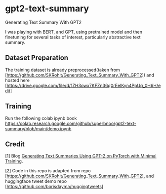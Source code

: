 # gpt2-text-summary
Generating Text Summary With GPT2

I was playing with BERT, and GPT, using pretrained model and then finetuning for several tasks of interest, particularly abstractive text summary.

## Dataset Preparation
The training dataset is already preprocessed(taken from [https://github.com/SKRohit/Generating_Text_Summary_With_GPT2]) and hosted here [https://drive.google.com/file/d/1ZH3owx7KFZn36q0rEelKyn4PpUq_0H6H/edit]

    
## Training
Run the following colab ipynb book
https://colab.research.google.com/github/superbnoo/gpt2-text-summary/blob/main/demo.ipynb

## Credit

[1] Blog [Generating Text Summaries Using GPT-2 on PyTorch with Minimal Training](https://blog.paperspace.com/generating-text-summaries-gpt-2/).

[2] Code in this repo is adapted from repo [https://github.com/SKRohit/Generating_Text_Summary_With_GPT2], and huggingface tweet demo repo [https://github.com/borisdayma/huggingtweets]
